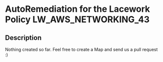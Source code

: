 # AutoRemediation for the Lacework Policy LW_AWS_NETWORKING_43

## Description
Nothing created so far. Feel free to create a Map and send us a pull request :)
